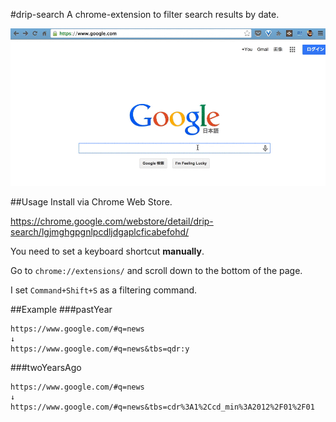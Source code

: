 #drip-search
A chrome-extension to filter search results by date.

![](/app/images/drip-search.gif)

##Usage
Install via Chrome Web Store.

https://chrome.google.com/webstore/detail/drip-search/lgjmghgpgnlpcdljdgaplcficabefohd/


You need to set a keyboard shortcut **manually**.

Go to ```chrome://extensions/``` and scroll down to the bottom of the page.

I set `Command+Shift+S` as a filtering command.

##Example
###pastYear
```
https://www.google.com/#q=news
↓
https://www.google.com/#q=news&tbs=qdr:y
```

###twoYearsAgo
```
https://www.google.com/#q=news
↓
https://www.google.com/#q=news&tbs=cdr%3A1%2Ccd_min%3A2012%2F01%2F01
```
